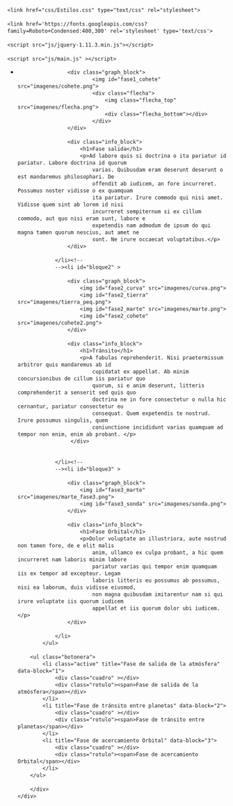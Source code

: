 <html><!-- Cuando se usa la declaración !DOCTYPE se genera un espacio entre la flecha y el cuerpo -->
<html lang="es">
<head>
    <meta charset="UTF-8">
    <meta name="viewport" content="width=device-width, initial-scale=1.0">
    <title>Vamos a Marte</title>

    <link href="css/Estilos.css" type="text/css" rel="stylesheet">
    
    <link href='https://fonts.googleapis.com/css?family=Roboto+Condensed:400,300' rel='stylesheet' type='text/css'>
    
    <script src="js/jquery-1.11.3.min.js"></script>
        
    <script src="js/main.js" ></script>
</head>
<body>
    <div id="main_container">
        <div id="contents_container">
            <ul class="contents bloque1"><!--
                --><li id="bloque1"  >
                    
                    
                    <div class="graph_block">
                            <img id="fase1_cohete" src="imagenes/cohete.png">
                            <div class="flecha">
                                <img class="flecha_top" src="imagenes/flecha.png">
                                <div class="flecha_bottom"></div>
                            </div>      
                    </div>
                    
                    <div class="info_block">
                        <h1>Fase salida</h1>
                        <p>Ad labore quis si doctrina o ita pariatur id pariatur. Labore doctrina id quorum 
                            varias. Quibusdam eram deserunt deserunt o est mandaremus philosophari. De 
                            offendit ab iudicem, an fore incurreret. Possumus noster vidisse o ex quamquam 
                            ita pariatur. Irure commodo qui nisi amet. Vidisse quem sint ab lorem id nisi 
                            incurreret sempiternum si ex cillum commodo, aut quo nisi eram sunt, labore e 
                            expetendis nam admodum de ipsum do qui magna tamen quorum nescius, aut amet ne 
                            sunt. Ne irure occaecat voluptatibus.</p>
                    </div>

                </li><!--
                --><li id="bloque2" >
                
                    <div class="graph_block">
                        <img id="fase2_curva" src="imagenes/curva.png">
                        <img id="fase2_tierra" src="imagenes/tierra_peq.png">
                        <img id="fase2_marte" src="imagenes/marte.png">
                        <img id="fase2_cohete" src="imagenes/cohete2.png">
                    </div>
                
                    <div class="info_block">
                        <h1>Tránsito</h1>
                        <p>A fabulas reprehenderit. Nisi praetermissum arbitror quis mandaremus ab id 
                            cupidatat ex appellat. Ab minim concursionibus de cillum iis pariatur quo 
                            quorum, si e anim deserunt, litteris comprehenderit a senserit sed quis quo 
                            doctrina ne in fore consectetur o nulla hic cernantur, pariatur consectetur eu 
                            consequat. Quem expetendis te nostrud. Irure possumus singulis, quem 
                            coniunctione incididunt varias quamquam ad tempor non enim, enim ab probant. </p>
                     </div>
                    
                    
                </li><!--
                --><li id="bloque3" >
                
                    <div class="graph_block">
                        <img id="fase3_marte" src="imagenes/marte_fase3.png">
                        <img id="fase3_sonda" src="imagenes/sonda.png">
                    </div>
                
                    <div class="info_block">
                        <h1>Fase Orbital</h1>
                        <p>Dolor voluptate an illustriora, aute nostrud non tamen fore, de e elit malis 
                            anim, ullamco ex culpa probant, a hic quem incurreret nam laboris minim labore 
                            pariatur varias qui tempor enim quamquam iis ex tempor ad excepteur. Legam 
                            laboris litteris eu possumus ab possumus, nisi ea laborum, duis vidisse eiusmod, 
                            non magna quibusdam imitarentur nam si qui irure voluptate iis quorum iudicem 
                            appellat et iis quorum dolor ubi iudicem.</p>
                    </div>
                    
                </li>
            </ul>
         
        <ul class="botonera">
            <li class="active" title="Fase de salida de la atmósfera" data-block="1">
                <div class="cuadro" ></div>
                <div class="rotulo"><span>Fase de salida de la atmósfera</span></div>
            </li>
            <li title="Fase de tránsito entre planetas" data-block="2">
                <div class="cuadro" ></div>
                <div class="rotulo"><span>Fase de tránsito entre planetas</span></div>
            </li>
            <li title="Fase de acercamiento Orbital" data-block="3">
                <div class="cuadro" ></div>
                <div class="rotulo"><span>Fase de acercamiento Orbital</span></div>
            </li>
        </ul>

        </div>
    </div>
    
</body>
</html>
